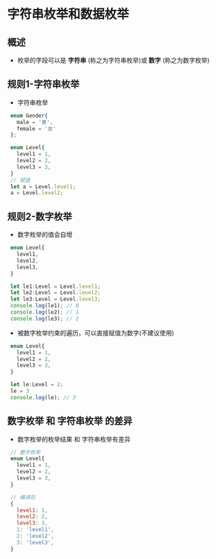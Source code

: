 # 字符串枚举和数据枚举

## 概述

+ 枚举的字段可以是 **字符串** (称之为字符串枚举)或 **数字** (称之为数字枚举)

## 规则1-字符串枚举

+ 字符串枚举

 ```js
  enum Gender{
    male = '男',
    female = '女'
  };
  ```

 ```js
  enum Level{
    level1 = 1,
    level2 = 2,
    level3 = 3,
  }
  // 赋值
  let a = Level.level1;
  a = Level.level2;
  ```

## 规则2-数字枚举

+ 数字枚举的值会自增

 ```js
  enum Level{
    level1,
    level2,
    level3,
  }

  let le1:Level = Level.level1;
  let le2:Level = Level.level2;
  let le3:Level = Level.level3;
  console.log(le1); // 0
  console.log(le2); // 1
  console.log(le3); // 2
  ```

+ 被数字枚举约束的遍历，可以直接赋值为数字(不建议使用)

 ```js
  enum Level{
    level1 = 1,
    level2 = 2,
    level3 = 3,
  }

  let le:Level = 2;
  le = 3
  console.log(le); // 3
  ```

## 数字枚举 和 字符串枚举 的差异

+ 数字枚举的枚举结果 和 字符串枚举有差异

 ```js
  // 数字枚举
  enum Level{
    level1 = 1,
    level2 = 2,
    level3 = 3,
  }

  // 编译后
  {
    level1: 1,
    level2: 2,
    level3: 3,
    1: 'level1',
    2: 'level2',
    3: 'level3',
  }
  ```
